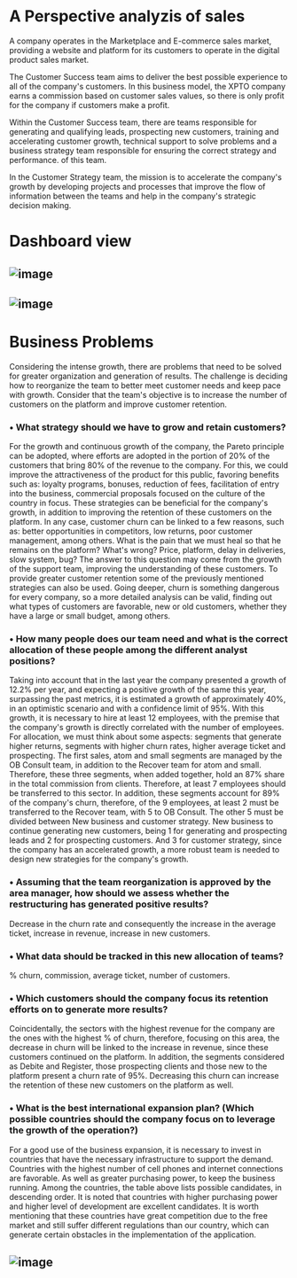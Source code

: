 # A Perspective analyzis of sales
A company operates in the Marketplace and E-commerce sales market, providing a website and platform for its customers to operate in the digital product sales market.

The Customer Success team aims to deliver the best possible experience to all of the company's customers. In this business model, the XPTO company earns a commission based on customer sales values, so there is only profit for the company if customers make a profit.

Within the Customer Success team, there are teams responsible for generating and qualifying leads, prospecting new customers, training and accelerating customer growth, technical support to solve problems and a business strategy team responsible for ensuring the correct strategy and performance. of this team.

In the Customer Strategy team, the mission is to accelerate the company's growth by developing projects and processes that improve the flow of information between the teams and help in the company's strategic decision making.

# Dashboard view
## ![image](https://user-images.githubusercontent.com/95098504/154850281-807bd985-8f67-41d7-8e46-d57afd117f41.png)
## ![image](https://user-images.githubusercontent.com/95098504/154850291-ccc74dea-caa0-4b16-bdb8-5eed4a863ff4.png)

# Business Problems
Considering the intense growth, there are problems that need to be solved for greater organization and generation of results. The challenge is deciding how to reorganize the team to better meet customer needs and keep pace with growth. Consider that the team's objective is to increase the number of customers on the platform and improve customer retention.

### **• What strategy should we have to grow and retain customers?**  
For the growth and continuous growth of the company, the Pareto principle can be adopted, where efforts are adopted in the portion of 20% of the customers that bring 80% of the revenue to the company. For this, we could improve the attractiveness of the product for this public, favoring benefits such as: loyalty programs, bonuses, reduction of fees, facilitation of entry into the business, commercial proposals focused on the culture of the country in focus. These strategies can be beneficial for the company's growth, in addition to improving the retention of these customers on the platform.
In any case, customer churn can be linked to a few reasons, such as: better opportunities in competitors, low returns, poor customer management, among others. What is the pain that we must heal so that he remains on the platform? What's wrong? Price, platform, delay in deliveries, slow system, bug? The answer to this question may come from the growth of the support team, improving the understanding of these customers. To provide greater customer retention some of the previously mentioned strategies can also be used.
Going deeper, churn is something dangerous for every company, so a more detailed analysis can be valid, finding out what types of customers are favorable, new or old customers, whether they have a large or small budget, among others.

### **• How many people does our team need and what is the correct allocation of these people among the different analyst positions?**  
Taking into account that in the last year the company presented a growth of 12.2% per year, and expecting a positive growth of the same this year, surpassing the past metrics, it is estimated a growth of approximately 40%, in an optimistic scenario and with a confidence limit of 95%. With this growth, it is necessary to hire at least 12 employees, with the premise that the company's growth is directly correlated with the number of employees.
For allocation, we must think about some aspects: segments that generate higher returns, segments with higher churn rates, higher average ticket and prospecting.
The first sales, atom and small segments are managed by the OB Consult team, in addition to the Recover team for atom and small. Therefore, these three segments, when added together, hold an 87% share in the total commission from clients. Therefore, at least 7 employees should be transferred to this sector. In addition, these segments account for 89% of the company's churn, therefore, of the 9 employees, at least 2 must be transferred to the Recover team, with 5 to OB Consult. The other 5 must be divided between New business and customer strategy. New business to continue generating new customers, being 1 for generating and prospecting leads and 2 for prospecting customers. And 3 for customer strategy, since the company has an accelerated growth, a more robust team is needed to design new strategies for the company's growth.

### **• Assuming that the team reorganization is approved by the area manager, how should we assess whether the restructuring has generated positive results?**  
Decrease in the churn rate and consequently the increase in the average ticket, increase in revenue, increase in new customers.

### **• What data should be tracked in this new allocation of teams?**  
% churn, commission, average ticket, number of customers.

### **• Which customers should the company focus its retention efforts on to generate more results?**  
Coincidentally, the sectors with the highest revenue for the company are the ones with the highest % of churn, therefore, focusing on this area, the decrease in churn will be linked to the increase in revenue, since these customers continued on the platform. In addition, the segments considered as Debite and Register, those prospecting clients and those new to the platform present a churn rate of 95%. Decreasing this churn can increase the retention of these new customers on the platform as well.

### **• What is the best international expansion plan? (Which possible countries should the company focus on to leverage the growth of the operation?)**  
For a good use of the business expansion, it is necessary to invest in countries that have the necessary infrastructure to support the demand. Countries with the highest number of cell phones and internet connections are favorable. As well as greater purchasing power, to keep the business running. Among the countries, the table above lists possible candidates, in descending order. It is noted that countries with higher purchasing power and higher level of development are excellent candidates. It is worth mentioning that these countries have great competition due to the free market and still suffer different regulations than our country, which can generate certain obstacles in the implementation of the application.
## ![image](https://user-images.githubusercontent.com/95098504/154850209-a0dd178f-0d99-41b4-9d07-82e8982d8665.png)
